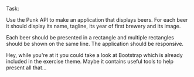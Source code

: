 Task: 

Use the Punk API to make an application that displays beers. For each beer it should display its name, tagline, its year of first brewery and its image.

Each beer should be presented in a rectangle and multiple rectangles should be shown on the same line. The application should be responsive.

Hey, while you're at it you could take a look at Bootstrap which is already included in the exercise theme. Maybe it contains useful tools to help present all that...

